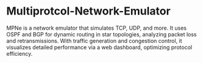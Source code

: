 # Multiprotcol-Network-Emulator
MPNe is a network emulator that simulates TCP, UDP, and more. It uses OSPF and BGP for dynamic routing in star topologies, analyzing packet loss and retransmissions. With traffic generation and congestion control, it visualizes detailed performance via a web dashboard, optimizing protocol efficiency.
